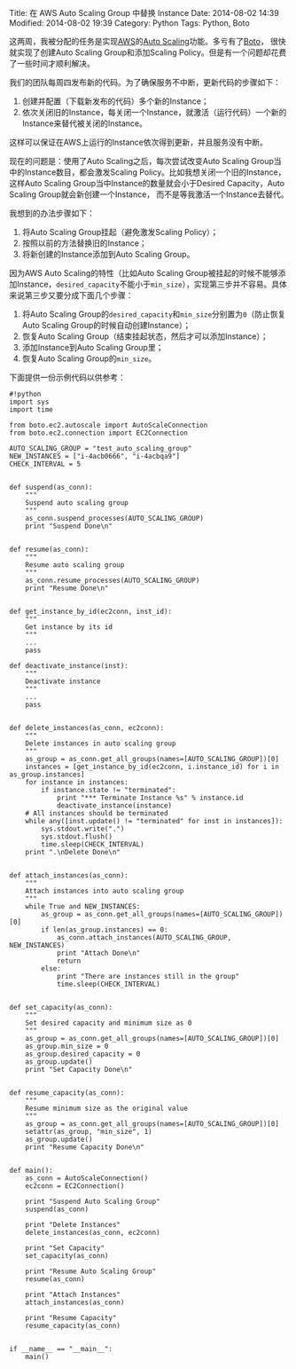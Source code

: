 Title: 在 AWS Auto Scaling Group 中替换 Instance
Date: 2014-08-02 14:39
Modified: 2014-08-02 19:39
Category: Python
Tags: Python, Boto

这两周，我被分配的任务是实现[AWS](http://aws.amazon.com/)的[Auto Scaling](http://aws.amazon.com/autoscaling/)功能。多亏有了[Boto](https://github.com/boto/boto)， 很快就实现了创建Auto Scaling Group和添加Scaling Policy。但是有一个问题却花费了一些时间才顺利解决。

我们的团队每周四发布新的代码。为了确保服务不中断，更新代码的步骤如下：

1. 创建并配置（下载新发布的代码）多个新的Instance；
2. 依次关闭旧的Instance，每关闭一个Instance，就激活（运行代码）一个新的Instance来替代被关闭的Instance。

这样可以保证在AWS上运行的Instance依次得到更新，并且服务没有中断。

现在的问题是：使用了Auto Scaling之后，每次尝试改变Auto Scaling Group当中的Instance数目，都会激发Scaling Policy。比如我想关闭一个旧的Instance，这样Auto Scaling Group当中Instance的数量就会小于Desired Capacity，Auto Scaling Group就会新创建一个Instance， 而不是等我激活一个Instance去替代。

我想到的办法步骤如下：

1. 将Auto Scaling Group挂起（避免激发Scaling Policy）；
2. 按照以前的方法替换旧的Instance；
3. 将新创建的Instance添加到Auto Scaling Group。

因为AWS Auto Scaling的特性（比如Auto Scaling Group被挂起的时候不能够添加Instance，`desired_capacity`不能小于`min_size`），实现第三步并不容易。具体来说第三步又要分成下面几个步骤：

1. 将Auto Scaling Group的`desired_capacity`和`min_size`分别置为`0`（防止恢复Auto Scaling Group的时候自动创建Instance）；
2. 恢复Auto Scaling Group（结束挂起状态，然后才可以添加Instance）；
3. 添加Instance到Auto Scaling Group里；
4. 恢复Auto Scaling Group的`min_size`。

下面提供一份示例代码以供参考：

    #!python
    import sys
    import time

    from boto.ec2.autoscale import AutoScaleConnection
    from boto.ec2.connection import EC2Connection

    AUTO_SCALING_GROUP = "test_auto_scaling_group"
    NEW_INSTANCES = ["i-4acb0666", "i-4acbqa9"]
    CHECK_INTERVAL = 5


    def suspend(as_conn):
        """
        Suspend auto scaling group
        """
        as_conn.suspend_processes(AUTO_SCALING_GROUP)
        print "Suspend Done\n"


    def resume(as_conn):
        """
        Resume auto scaling group
        """
        as_conn.resume_processes(AUTO_SCALING_GROUP)
        print "Resume Done\n"


    def get_instance_by_id(ec2conn, inst_id):
        """
        Get instance by its id
        """
        ...
        pass

    def deactivate_instance(inst):
        """
        Deactivate instance
        """
        ...
        pass


    def delete_instances(as_conn, ec2conn):
        """
        Delete instances in auto scaling group
        """
        as_group = as_conn.get_all_groups(names=[AUTO_SCALING_GROUP])[0]
        instances = [get_instance_by_id(ec2conn, i.instance_id) for i in as_group.instances]
        for instance in instances:
            if instance.state != "terminated":
                print "*** Terminate Instance %s" % instance.id
                deactivate_instance(instance)
        # All instances should be terminated
        while any([inst.update() != "terminated" for inst in instances]):
            sys.stdout.write(".")
            sys.stdout.flush()
            time.sleep(CHECK_INTERVAL)
        print ".\nDelete Done\n"


    def attach_instances(as_conn):
        """
        Attach instances into auto scaling group
        """
        while True and NEW_INSTANCES:
            as_group = as_conn.get_all_groups(names=[AUTO_SCALING_GROUP])[0]
            if len(as_group.instances) == 0:
                as_conn.attach_instances(AUTO_SCALING_GROUP, NEW_INSTANCES)
                print "Attach Done\n"
                return
            else:
                print "There are instances still in the group"
                time.sleep(CHECK_INTERVAL)


    def set_capacity(as_conn):
        """
        Set desired capacity and minimum size as 0
        """
        as_group = as_conn.get_all_groups(names=[AUTO_SCALING_GROUP])[0]
        as_group.min_size = 0
        as_group.desired_capacity = 0
        as_group.update()
        print "Set Capacity Done\n"


    def resume_capacity(as_conn):
        """
        Resume minimum size as the original value
        """
        as_group = as_conn.get_all_groups(names=[AUTO_SCALING_GROUP])[0]
        setattr(as_group, "min_size", 1)
        as_group.update()
        print "Resume Capacity Done\n"


    def main():
        as_conn = AutoScaleConnection()
        ec2conn = EC2Connection()

        print "Suspend Auto Scaling Group"
        suspend(as_conn)

        print "Delete Instances"
        delete_instances(as_conn, ec2conn)

        print "Set Capacity"
        set_capacity(as_conn)

        print "Resume Auto Scaling Group"
        resume(as_conn)

        print "Attach Instances"
        attach_instances(as_conn)

        print "Resume Capacity"
        resume_capacity(as_conn)


    if __name__ == "__main__":
        main()
